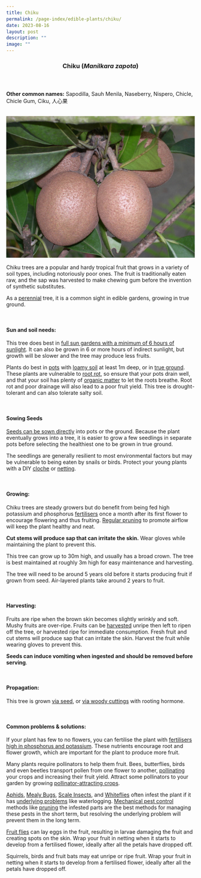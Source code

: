```yaml
---
title: Chiku
permalink: /page-index/edible-plants/chiku/
date: 2023-08-16
layout: post
description: ""
image: ""
---
```

<header>
	<h3>Chiku (<em>Manilkara zapota</em>)</h3>
</header>
	
<section>
	<p><strong>Other common names:</strong> Sapodilla, Sauh Menila, Naseberry, Nispero, Chicle, Chicle Gum, Ciku, 人心果</p>
	<br>
</section>

<section>
	<img title="Chiku fruits. Photo by Flora and Fauna Web." src="/images/Plants/chiku_ffw_2.jpg">
	<p>Chiku trees are a popular and hardy tropical fruit that grows in a variety of soil types, including notoriously poor ones. The fruit is traditionally eaten raw, and the sap was harvested to make chewing gum before the invention of synthetic substitutes.</p>
	<p>As a <a href="/learn-more-about-gardening/glossary/#p">perennial</a> tree, it is a common sight in edible gardens, growing in true ground.</p>       
	<br>
</section>

<section>
	<h4>Sun and soil needs:</h4>
	<p>This tree does best in <a href="/page-index/horticulture-techniques/gauging-light/">full sun gardens with a minimum of 6 hours of sunlight</a>. It can also be grown in 6 or more hours of indirect sunlight, but growth will be slower and the tree may produce less fruits.</p>
	<p>Plants do best in <a href="/page-index/horticulture-techniques/planting-in-containers/">pots</a> with <a href="/page-index/horticulture-techniques/soil/">loamy soil</a> at least 1m deep, or in <a href="/page-index/horticulture-techniques/true-ground/">true ground</a>. These plants are vulnerable to <a href="/page-index/plant-problems/root-rot/">root rot</a>, so ensure that your pots drain well, and that your soil has plenty of <a href="/page-index/horticulture-techniques/soil-amendments/">organic matter</a> to let the roots breathe. Root rot and poor drainage will also lead to a poor fruit yield. This tree is drought-tolerant and can also tolerate salty soil.</p>
	<br>
</section>

<section>
	<h4>Sowing Seeds</h4>
	<p><a href="/page-index/horticulture-techniques/propagating-by-seed/">Seeds can be sown directly</a> into pots or the ground. Because the plant eventually grows into a tree, it is easier to grow a few seedlings in separate pots before selecting the healthiest one to be grown in true ground.</p>
	<p>The seedlings are generally resilient to most environmental factors but may be vulnerable to being eaten by snails or birds. Protect your young plants with a DIY <a href="/page-index/horticulture-techniques/cloches/">cloche</a> or <a href="/page-index/hardscapes/netting/">netting</a>.</p>
	<br>
</section>

<section>
  <h4>Growing:</h4>
	<p>Chiku trees are steady growers but do benefit from being fed high potassium and phosphorus <a href="/page-index/horticulture-techniques/fertilising/">fertilisers</a> once a month after its first flower to encourage flowering and thus fruiting. <a href="/page-index/horticulture-techniques/pruning/">Regular pruning</a> to promote airflow will keep the plant healthy and neat. </p>
	<p><b>Cut stems will produce sap that can irritate the skin.</b> Wear gloves while maintaining the plant to prevent this.</p>
		<p>This tree can grow up to 30m high, and usually has a broad crown. The tree is best maintained at roughly 3m high for easy maintenance and harvesting.</p>
	<p>The tree will need to be around 5 years old before it starts producing fruit if grown from seed. Air-layered plants take around 2 years to fruit.</p>
	<br>
</section>

<section>
	<h4>Harvesting:</h4>
	<p>Fruits are ripe when the brown skin becomes slightly wrinkly and soft. Mushy fruits are over-ripe. Fruits can be <a href="/page-index/horticulture-techniques/harvesting-hygiene/">harvested</a> unripe then left to ripen off the tree, or harvested ripe for immediate consumption. Fresh fruit and cut stems will produce sap that can irritate the skin. Harvest the fruit while wearing gloves to prevent this.</p>
	<p><b>Seeds can induce vomiting when ingested and should be removed before serving</b>.</p>
	<br>
</section>

<section>
	<h4>Propagation:</h4>
	<p>This tree is grown <a href="/page-index/horticulture-techniques/propagating-by-seed/">via seed</a>, or <a href="/page-index/horticulture-techniques/propagating-by-cuttings/">via woody cuttings</a> with rooting hormone.</p>
	<br>
</section>

<section>
	<h4>Common problems &amp; solutions:</h4>
<p>If your plant has few to no flowers, you can fertilise the plant with <a href="/page-index/horticulture-techniques/fertilising/">fertilisers high in phosphorus and potassium</a>. These nutrients encourage root and flower growth, which are important for the plant to produce more fruit.</p>
	<p>Many plants require pollinators to help them fruit. Bees, butterflies, birds and even beetles transport pollen from one flower to another, <a href="/learn-more-about-gardening/glossary/#p">pollinating</a> your crops and increasing their fruit yield. Attract some pollinators to your garden by growing <a href="/page-index/glossary/biodiversity-attracting-plants/">pollinator-attracting crops</a>.</p>
<p><a href="/page-index/pests/aphids/">Aphids</a>, <a href="/page-index/pests/mealy-bugs/">Mealy Bugs</a>, <a href="/page-index/pests/scale-insects/">Scale Insects</a>, and <a href="/page-index/pests/whiteflies/">Whiteflies</a> often infest the plant if it has <a href="/learn-more-about-gardening/plant-problems/">underlying problems</a> like waterlogging. <a href="/page-index/horticulture-techniques/pest-control/">Mechanical pest control</a> methods like <a href="/page-index/horticulture-techniques/pruning/">pruning</a> the infested parts are the best methods for managing these pests in the short term, but resolving the underlying problem will prevent them in the long term.</p> 
	<p><a href="/page-index/pests/oriental-fruit-flies/">Fruit flies</a> can lay eggs in the fruit, resulting in larvae damaging the fruit and creating spots on the skin. Wrap your fruit in netting when it starts to develop from a fertilised flower, ideally after all the petals have dropped off.</p>
	<p>Squirrels, birds and fruit bats may eat unripe or ripe fruit. Wrap your fruit in netting when it starts to develop from a fertilised flower, ideally after all the petals have dropped off.</p>
	<br>
</section>